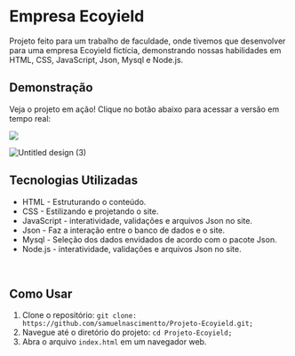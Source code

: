 <h1>Empresa Ecoyield</h1>

<p>Projeto feito para um trabalho de faculdade, onde tivemos que desenvolver para uma empresa Ecoyield fictícia, demonstrando nossas habilidades em HTML, CSS, JavaScript, Json, Mysql e Node.js.
</p>

<h2>Demonstração</h2><p>Veja o projeto em ação! Clique no botão abaixo para acessar a versão em tempo real:</p>
<a href="https://samuelnascimentto.github.io/Projeto-Ecoyield/public/index.html">
    <img src="https://github.com/user-attachments/assets/1f0925e7-4cc6-4401-8035-19ffa4b95198"> <p><p>
</a>


![Untitled design (3)](https://github.com/user-attachments/assets/b7cf6c48-1495-465c-8f2e-a881bfecef7b)


<h2>Tecnologias Utilizadas</h2>

<ul>
    <li>HTML - Estruturando o conteúdo.</li>
    <li>CSS - Estilizando e projetando o site.</li>
    <li>JavaScript - interatividade, validações e arquivos Json no site.</li>
    <li>Json - Faz a interação entre o banco de dados e o site.</li>
    <li>Mysql - Seleção dos dados envidados de acordo com o pacote Json.</li>
    <li>Node.js - interatividade, validações e arquivos Json no site.</li>
</ul><br>

<h2>Como Usar</h2>
<ol>
<li>Clone o repositório: <code>git clone: https://github.com/samuelnascimentto/Projeto-Ecoyield.git;</code></li>
<li>Navegue até o diretório do projeto: <code>cd Projeto-Ecoyield;</code></li>
<li>Abra o arquivo <code>index.html</code> em um navegador web.</li>
</ol>